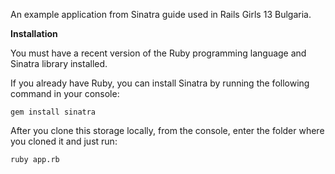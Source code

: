 An example application from Sinatra guide used in Rails Girls 13 Bulgaria.

**Installation**

You must have a recent version of the Ruby programming language and Sinatra library installed.

If you already have Ruby, you can install Sinatra by running the following command in your console:

```
gem install sinatra
```

After you clone this storage locally, from the console, enter the folder where you cloned it and just run:

```
ruby app.rb
```

